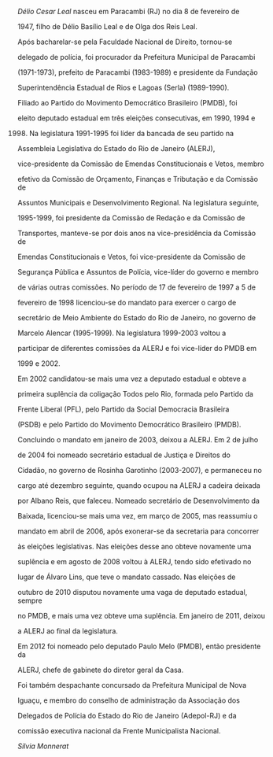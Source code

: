 

*Délio Cesar Leal* nasceu em Paracambi (RJ) no dia 8 de fevereiro de

1947, filho de Délio Basílio Leal e de Olga dos Reis Leal.



Após bacharelar-se pela Faculdade Nacional de Direito, tornou-se

delegado de polícia, foi procurador da Prefeitura Municipal de Paracambi

(1971-1973), prefeito de Paracambi (1983-1989) e presidente da Fundação

Superintendência Estadual de Rios e Lagoas (Serla) (1989-1990).



Filiado ao Partido do Movimento Democrático Brasileiro (PMDB), foi

eleito deputado estadual em três eleições consecutivas, em 1990, 1994 e

1998. Na legislatura 1991-1995 foi líder da bancada de seu partido na

Assembleia Legislativa do Estado do Rio de Janeiro (ALERJ),

vice-presidente da Comissão de Emendas Constitucionais e Vetos, membro

efetivo da Comissão de Orçamento, Finanças e Tributação e da Comissão de

Assuntos Municipais e Desenvolvimento Regional. Na legislatura seguinte,

1995-1999, foi presidente da Comissão de Redação e da Comissão de

Transportes, manteve-se por dois anos na vice-presidência da Comissão de

Emendas Constitucionais e Vetos, foi vice-presidente da Comissão de

Segurança Pública e Assuntos de Polícia, vice-líder do governo e membro

de várias outras comissões. No período de 17 de fevereiro de 1997 a 5 de

fevereiro de 1998 licenciou-se do mandato para exercer o cargo de

secretário de Meio Ambiente do Estado do Rio de Janeiro, no governo de

Marcelo Alencar (1995-1999). Na legislatura 1999-2003 voltou a

participar de diferentes comissões da ALERJ e foi vice-líder do PMDB em

1999 e 2002.



Em 2002 candidatou-se mais uma vez a deputado estadual e obteve a

primeira suplência da coligação Todos pelo Rio, formada pelo Partido da

Frente Liberal (PFL), pelo Partido da Social Democracia Brasileira

(PSDB) e pelo Partido do Movimento Democrático Brasileiro (PMDB).

Concluindo o mandato em janeiro de 2003, deixou a ALERJ. Em 2 de julho

de 2004 foi nomeado secretário estadual de Justiça e Direitos do

Cidadão, no governo de Rosinha Garotinho (2003-2007), e permaneceu no

cargo até dezembro seguinte, quando ocupou na ALERJ a cadeira deixada

por Albano Reis, que faleceu. Nomeado secretário de Desenvolvimento da

Baixada, licenciou-se mais uma vez, em março de 2005, mas reassumiu o

mandato em abril de 2006, após exonerar-se da secretaria para concorrer

às eleições legislativas. Nas eleições desse ano obteve novamente uma

suplência e em agosto de 2008 voltou à ALERJ, tendo sido efetivado no

lugar de Álvaro Lins, que teve o mandato cassado. Nas eleições de

outubro de 2010 disputou novamente uma vaga de deputado estadual, sempre

no PMDB, e mais uma vez obteve uma suplência. Em janeiro de 2011, deixou

a ALERJ ao final da legislatura.



Em 2012 foi nomeado pelo deputado Paulo Melo (PMDB), então presidente da

ALERJ, chefe de gabinete do diretor geral da Casa.



Foi também despachante concursado da Prefeitura Municipal de Nova

Iguaçu, e membro do conselho de administração da Associação dos

Delegados de Polícia do Estado do Rio de Janeiro (Adepol-RJ) e da

comissão executiva nacional da Frente Municipalista Nacional.



*Silvia Monnerat*



